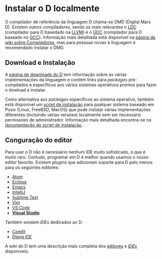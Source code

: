 # Instalar o D localmente

O compilador de referência da linguagem D chama-se DMD (Digital Mars D).
Existem outros compiladores, sendo os mais relevantes o
[LDC](https://github.com/ldc-developers/ldc) (compilador para D basedado na
[LLVM](http://llvm.org)) e o [GDC](https://gdcproject.org) (compilador para D
baseado no [GCC](https://gcc.gnu.org/)).
Informação mais detalhada está disponível na
[página da wiki sobre Compiladores](https://wiki.dlang.org/Compilers), mas para
pessoas novas à linguagem é recomendado instalar o DMD.

## Download e Instalação

A [página de downloads do D](https://dlang.org/download.html) tem informação
sobre as várias implementações da linguagem e contém links para _packages_
pré-compilados e específicos aos vários sistemas operativos prontos para fazer
o dowload e instalar.

Como alternativa aos _packages_ específicos ao sistema operativo, também está
disponível um [_script_ de instalação](https://dlang.org/install.html) para
qualquer sistema baseado em Posix (Linux, FreeBSD, MacOS) que pode instalar
várias implementações diferentes (incluindo várias versões) localmente sem
ser necessário permissões de administrador.
Informação mais detalhada encontra-se na
[documentação do _script_ de instalação](https://dlang.org/install.html).

## Conguração do editor

Para usar o D não é necessário nenhum IDE muito sofisticado, o que é muito raro.
Contudo, programar em D é melhor quando usamos o nosso editor favorito. Existem
_plugins_ que adicionam suporte para D pelo menos para os seguintes editores:

- [Atom](https://github.com/Pure-D/atomize-d)
- [Eclipse](http://ddt-ide.github.io)
- [Emacs](https://github.com/Emacs-D-Mode-Maintainers/Emacs-D-Mode)
- [IntelliJ](https://github.com/intellij-dlanguage/intellij-dlanguage)
- [Sublime Text](https://github.com/yazd/DKit)
- [Vim](https://wiki.dlang.org/D_in_Vim)
- [VS Code](https://marketplace.visualstudio.com/items/webfreak.code-d)
- [__Visual Studio__](http://rainers.github.io/visuald/visuald/StartPage.html)

Também existem _IDEs_ dedicados ao D:

- [Coedit](https://github.com/BBasile/Coedit)
- [Dlang IDE](https://github.com/buggins/dlangide)

A wiki do D tem uma descrição mais completa dos
[editores](https://wiki.dlang.org/Editors) e
[_IDEs_](https://wiki.dlang.org/IDEs) disponiveis.

